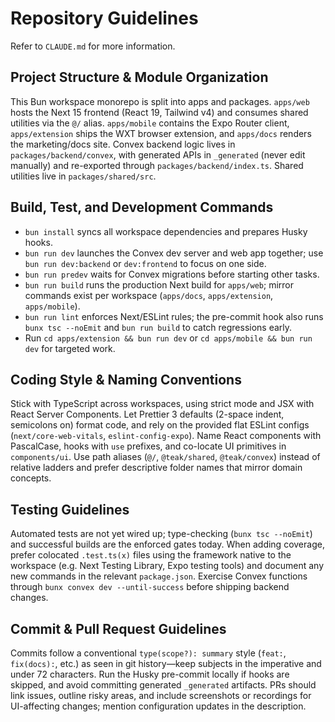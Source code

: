 # Repository Guidelines

Refer to `CLAUDE.md` for more information.

## Project Structure & Module Organization

This Bun workspace monorepo is split into apps and packages. `apps/web` hosts the Next 15 frontend (React 19, Tailwind v4) and consumes shared utilities via the `@/` alias. `apps/mobile` contains the Expo Router client, `apps/extension` ships the WXT browser extension, and `apps/docs` renders the marketing/docs site. Convex backend logic lives in `packages/backend/convex`, with generated APIs in `_generated` (never edit manually) and re-exported through `packages/backend/index.ts`. Shared utilities live in `packages/shared/src`.

## Build, Test, and Development Commands

- `bun install` syncs all workspace dependencies and prepares Husky hooks.
- `bun run dev` launches the Convex dev server and web app together; use `bun run dev:backend` or `dev:frontend` to focus on one side.
- `bun run predev` waits for Convex migrations before starting other tasks.
- `bun run build` runs the production Next build for `apps/web`; mirror commands exist per workspace (`apps/docs`, `apps/extension`, `apps/mobile`).
- `bun run lint` enforces Next/ESLint rules; the pre-commit hook also runs `bunx tsc --noEmit` and `bun run build` to catch regressions early.
- Run `cd apps/extension && bun run dev` or `cd apps/mobile && bun run dev` for targeted work.

## Coding Style & Naming Conventions

Stick with TypeScript across workspaces, using strict mode and JSX with React Server Components. Let Prettier 3 defaults (2-space indent, semicolons on) format code, and rely on the provided flat ESLint configs (`next/core-web-vitals`, `eslint-config-expo`). Name React components with PascalCase, hooks with `use` prefixes, and co-locate UI primitives in `components/ui`. Use path aliases (`@/`, `@teak/shared`, `@teak/convex`) instead of relative ladders and prefer descriptive folder names that mirror domain concepts.

## Testing Guidelines

Automated tests are not yet wired up; type-checking (`bunx tsc --noEmit`) and successful builds are the enforced gates today. When adding coverage, prefer colocated `.test.ts(x)` files using the framework native to the workspace (e.g. Next Testing Library, Expo testing tools) and document any new commands in the relevant `package.json`. Exercise Convex functions through `bunx convex dev --until-success` before shipping backend changes.

## Commit & Pull Request Guidelines

Commits follow a conventional `type(scope?): summary` style (`feat:`, `fix(docs):`, etc.) as seen in git history—keep subjects in the imperative and under 72 characters. Run the Husky pre-commit locally if hooks are skipped, and avoid committing generated `_generated` artifacts. PRs should link issues, outline risky areas, and include screenshots or recordings for UI-affecting changes; mention configuration updates in the description.
